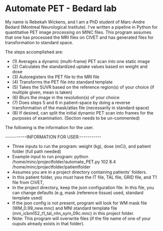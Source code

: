 # Automate PET - Bedard lab

My name is Rebekah Wickens, and I am a PhD student of Marc-Andre Bedard (Montreal Neurological Institute).
I've written a pipeline in Python for quantitative PET image processing on MINC files. This program assumes that one has processed the MRI files on CIVET and has generated files for transformation to standard space. 

The steps accomplished are: 

- (1) Averages a dynamic (multi-frame) PET scan into one static image 
- (2) Calculates the standardized uptake values based on weight and dose 
- (3) Autoregisters the PET file to the MRI file
- (4) Transforms the PET file into standard template
- (5) Takes the SUVR based on the reference region(s) of your choice (if multiple given, mean is taken)
- (6) Blurs the image in the resolution(s) of your choice
- (7) Does steps 5 and 6 in patient-space by doing a reverse transformation of the mask/atlas file (necessarily in standard space)
- (8) If desired, can split the initial dynamic PET scan into frames for the purposes of examination. (Section needs to be un-commented)

The following is the information for the user. 

-----------INFORMATION FOR USER:----------- 
- Three inputs to run the program: weight (kg), dose (mCi), and patient folder (full path needed)
- Example input to run program: python /home/minc/projectfolder/automate_PET.py 102 8.4 /home/minc/projectfolder/patientfolder
- Assumes you are in a project directory containing patients' folders.
- In this patient folder, you must have the IT file, TAL file, GRID file, and T1 file from CIVET,
- In the project directory, keep the json configuration file. In this file, you can change defaults (e.g, mask (reference tissue) used, standard template used) 
- If the json config is not present, program will look for WM mask file (WM_0.99_new.mnc) and MNI standard template file (mni_icbm152_t1_tal_nlin_sym_09c.mnc) in this project folder.
- Note: This program will overwrite files (if the file name of one of your ouputs already exists in that folder).   
